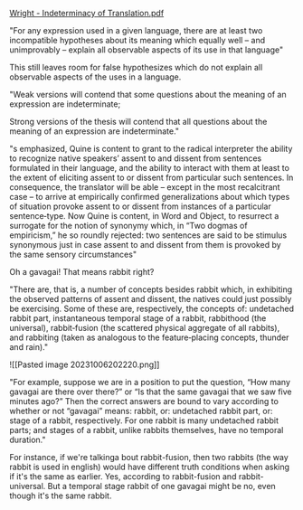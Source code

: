 
[Wright - Indeterminacy of Translation.pdf](file:///C:/Users/Katte/Documents/Academic/Philosophy/Wright%20-%20Indeterminacy%20of%20Translation.pdf)

"For any expression used in a given language, there are at least two incompatible hypotheses about its meaning which equally well – and unimprovably – explain all observable aspects of its use in that language"

This still leaves room for false hypothesizes which do not explain all observable aspects of the uses in a language.

"Weak versions will contend that some questions about the meaning of an expression are indeterminate; 

Strong versions of the thesis will contend that all questions about the meaning of an expression are indeterminate."

"s emphasized, Quine is content to grant to the radical interpreter the ability to recognize native speakers’ assent to and dissent from sentences formulated in their language, and the ability to interact with them at least to the extent of eliciting assent to or dissent from particular such sentences. In consequence, the translator will be able – except in the most recalcitrant case – to arrive at empirically confirmed generalizations about which types of situation provoke assent to or dissent from instances of a particular sentence‐type. Now Quine is content, in Word and Object, to resurrect a surrogate for the notion of synonymy which, in “Two dogmas of empiricism,” he so roundly rejected: two sentences are said to be stimulus synonymous just in case assent to and dissent from them is provoked by the same sensory circumstances"



Oh a gavagai! That means rabbit right? 

"There are, that is, a number of concepts besides rabbit which, in exhibiting the observed patterns of assent and dissent, the natives could just possibly be exercising. Some of these are, respectively, the concepts of: undetached rabbit part, instantaneous temporal stage of a rabbit, rabbithood (the universal), rabbit‐fusion (the scattered physical aggregate of all rabbits), and rabbiting (taken as analogous to the feature‐placing concepts, thunder and rain)."

![[Pasted image 20231006202220.png]]

"For example, suppose we are in a position to put the question, “How many gavagai are there over there?” or “Is that the same gavagai that we saw five minutes ago?” Then the correct answers are bound to vary according to whether or not “gavagai” means: rabbit, or: undetached rabbit part, or: stage of a rabbit, respectively. For one rabbit is many undetached rabbit parts; and stages of a rabbit, unlike rabbits themselves, have no temporal duration."

For instance, if we're talkinga bout rabbit-fusion, then two rabbits (the way rabbit is used in english) would have different truth conditions when asking if it's the same as earlier. Yes, according to rabbit-fusion and rabbit-universal. But a temporal stage rabbit of one gavagai might be no, even though it's the same rabbit.


